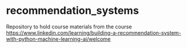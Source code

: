 # recommendation_systems
Repository to hold course materials from the course https://www.linkedin.com/learning/building-a-recommendation-system-with-python-machine-learning-ai/welcome
